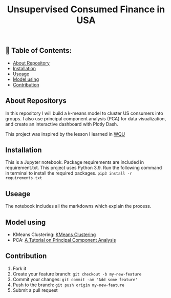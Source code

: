 <h1 align="center"> Unsupervised Consumed Finance in USA  </h1>

<br>

## 📃 Table of Contents:
  - [About Repository](#-about-repository)
  - [Installation](#-installation)
  - [Useage](#-useage)
  - [Model using](#-model-using)
  - [Contribution](#-contribution)

## About Repositorys
In this repository I will build a k-means model to cluster US consumers into groups. I also use principal component analysis (PCA) for data visualization, and create an interactive dashboard with Plotly Dash.

This project was inspired by the lesson I learned in [WQU](https://www.wqu.edu/)
## Installation
This is a Jupyter notebook. Package requirements are included in requirement.txt. This project uses Python 3.9. Run the following command in terminal to install the required packages. `pip3 install -r requirements.txt`
## Useage
The notebook includes all the markdowns which explain the process.

## Model using
* KMeans Clustering: [KMeans Clustering](https://arxiv.org/abs/1801.02949)
* PCA: [A Tutorial on Principal Component Analysis
](https://arxiv.org/abs/1404.1100)
## Contribution
1. Fork it
2. Create your feature branch: `git checkout -b my-new-feature`
3. Commit your changes: `git commit -am 'Add some feature'`
4. Push to the branch: `git push origin my-new-feature`
5. Submit a pull request
